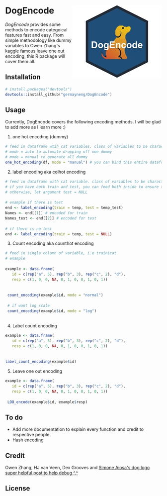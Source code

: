 DogEncode  <img src="man/Picture2.jpg" align="right" />
================

*DogEncode* provides some methods to encode categoical features fast and easy. From simple methodology like dummy variables to Owen Zhang's kaggle famous leave one out encoding, this R package will cover them all.   


## Installation

```s
# install.packages("devtools")
devtools::install_github("germayneng/DogEncode")
```
## Usage

Currently, DogEncode covers the following encoding methods. I will be glad to add more as I learn more :) 
1) one hot encoding (dummy)

```r
# feed in dataframe wtih cat variables. class of variables to be character 
# mode = auto to automate dropping off one dummy 
# mode = manual to generate all dummy 
one_hot_encoding(df, mode = "manual") # you can bind this entire dataframe to your features 

```

2) label encoding aka colhot encoding 

```r
# feed in dataframe with cat variable. class of variables to be character 
# if you have both train and test, you can feed both inside to ensure that the labels are standardized between them 
# otherwise, let argument test = NULL 

# example if there is test 
end <- label_encoding(train = temp, test = temp_test) 
Names <- end[[1]] # encoded for train 
Names_test <- end[[2]] # encoded for test 

# if there is no test 
end <- label_encoding(train = temp, test = NULL) 
```

3) Count encoding aka counthot encoding 

```r
# feed in single column of variable, i.e train$cat 
# example 

example <- data.frame(
   id = c(rep("a", 5), rep("b", 3), rep("c", 2), "d"),
   resp = c(1, 0, 0, NA, 0, 1, 0, 0, 1, 0, 1))
   
 
 count_encoding(example$id, mode = "normal")
 
 # if want log scale 
 count_encoding(example$id, mode = "log")
 
```

4) Label count encoding 

```r
example <- data.frame(
   id = c(rep("a", 5), rep("b", 3), rep("c", 2), "d"),
   resp = c(1, 0, 0, NA, 0, 1, 0, 0, 1, 0, 1))
   
   
label_count_encoding(example$id)
```

5) Leave one out encoding

```r
example <- data.frame(
   id = c(rep("a", 5), rep("b", 3), rep("c", 2), "d"),
   resp = c(1, 0, 0, NA, 0, 1, 0, 0, 1, 0, 1))
   
 LOO_encode(example$id, example$resp) 

```


## To do

* Add more documentation to explain every function and credit to respective people.  
* Hash encoding

## Credit 

Owen Zhang, HJ van Veen, Dex Grooves and [Simone Aiosa's dog logo](https://dribbble.com/shots/2673237-Dog)
<br>
[super helpful post to help debug ^.^](http://alyssafrazee.com/2014/01/21/namespaces.html)

## License 
